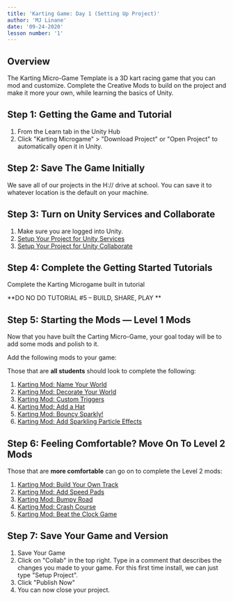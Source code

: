 ```yaml
---
title: 'Karting Game: Day 1 (Setting Up Project)'
author: 'MJ Linane'
date: '09-24-2020'
lesson number: '1'
---
```


## Overview

 The Karting Micro-Game Template is a 3D kart racing game that you can mod and customize. Complete the Creative Mods to build on the project and make it more your own, while learning the basics of Unity.

## Step 1: Getting the Game and Tutorial

 1. From the Learn tab in the Unity Hub
 2. Click "Karting Microgame" > "Download Project" or "Open Project" to automatically open it in Unity.

## Step 2: Save The Game Initially

We save all of our projects in the H:// drive at school. You can save it to whatever location is the default on your machine.

## Step 3: Turn on Unity Services and Collaborate

1. Make sure you are logged into Unity.
2. [Setup Your Project for Unity Services](https://docs.unity3d.com/Manual/SettingUpProjectServices.html)
3. [Setup Your Project for Unity Collaborate](https://docs.unity3d.com/Manual/UnityCollaborateSettingUp.html)

## Step 4: Complete the Getting Started Tutorials

Complete the Karting Microgame built in tutorial

**DO NO DO TUTORIAL #5 – BUILD, SHARE, PLAY
**

## Step 5: Starting the Mods — Level 1 Mods

Now that you have built the Carting Micro-Game, your goal today will be to add some mods and polish to it.

Add the following mods to your game:

Those that are **all students** should look to complete the following:

1. [Karting Mod: Name Your World](https://learn.unity.com/tutorial/karting-mod-name-your-game?uv=2019.3&projectId=5c82b27cedbc2a0e8db0c728)
2. [Karting Mod: Decorate Your World](https://learn.unity.com/tutorial/karting-mod-decorate-your-world?projectId=5c82b27cedbc2a0e8db0c728)
3. [Karting Mod: Custom Triggers](https://learn.unity.com/tutorial/karting-mod-custom-triggers?projectId=5c82b27cedbc2a0e8db0c728)
4. [Karting Mod: Add a Hat](https://learn.unity.com/tutorial/karting-challenge-add-a-hat?projectId=5c82b27cedbc2a0e8db0c728)
5. [Karting Mod: Bouncy Sparkly!](https://learn.unity.com/tutorial/karting-mod-bouncy-sparkly?uv=2019.3&projectId=5c82b27cedbc2a0e8db0c728)
6. [Karting Mod: Add Sparkling Particle Effects](https://learn.unity.com/tutorial/karting-mod-add-particles?projectId=5c82b27cedbc2a0e8db0c728)

## Step 6: Feeling Comfortable? Move On To Level 2 Mods

Those that are **more comfortable** can go on to complete the Level 2 mods:

1. [Karting Mod: Build Your Own Track](https://learn.unity.com/tutorial/karting-mod-build-your-own-track?projectId=5c82b27cedbc2a0e8db0c728)
2. [Karting Mod: Add Speed Pads](https://learn.unity.com/tutorial/karting-mod-go-speed-racer-add-speed-pads-updated?uv=2019.3&projectId=5c82b27cedbc2a0e8db0c728)
3. [Karting Mod: Bumpy Road](https://learn.unity.com/tutorial/karting-mod-bumpy-road?projectId=5c82b27cedbc2a0e8db0c728)
4. [Karting Mod: Crash Course](https://learn.unity.com/tutorial/karting-mod-crash-course-game-mode?uv=2019.3&start=true&projectId=5c82b27cedbc2a0e8db0c728)
5. [Karting Mod: Beat the Clock Game](https://learn.unity.com/tutorial/karting-mod-beat-the-clock-game-mode?uv=2019.3&projectId=5c82b27cedbc2a0e8db0c728)

## Step 7: Save Your Game and Version

1. Save Your Game
2. Click on "Collab" in the top right. Type in a comment that describes the changes you made to your game. For this first time install, we can just type "Setup Project".
3. Click "Publish Now"
4. You can now close your project.